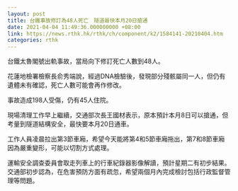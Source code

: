 ```yaml
---
layout: post
title: 台鐵事故修訂為48人死亡　隧道最快本月20日搶通
date: 2021-04-04 11:49:36.000000000 +08:00
link: https://news.rthk.hk/rthk/ch/component/k2/1584141-20210404.htm
categories: rthk
---
```


台鐵太魯閣號出軌事故，當局向下修訂死亡人數到48人。

花蓮地檢署檢察長俞秀端說，經過DNA檢驗後，發現部分殘骸屬同一人，但仍有遺體未有確認，死亡人數可能會再作修改。

事故造成198人受傷，仍有45人住院。

現場清理工作早上繼續，交通部次長王國材表示，原本預計本月8日可以搶通，但考量到隧道結構安全，最快要本月20日通車。

工作人員凌晨拉出第3節車廂，希望今天能將第4和5節車廂拖出，第7和8節車廂因為嚴重變形，可能以切割方式處理。

運輸安全調查委員會取走列車上的行車紀錄器影像解讀，預計星期二有初步結果。交通部初步認為，在危害預防方面有疏忽，希望兩個月內完成檢討包括行政監督管理等問題。
